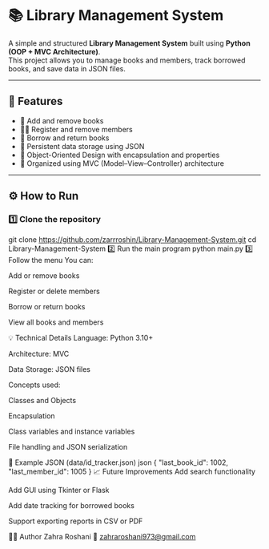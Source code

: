 # 📚 Library Management System

A simple and structured **Library Management System** built using **Python (OOP + MVC Architecture)**.  
This project allows you to manage books and members, track borrowed books, and save data in JSON files.

---

## 🚀 Features

- 📘 Add and remove books  
- 👩‍💻 Register and remove members  
- 🔄 Borrow and return books  
- 💾 Persistent data storage using JSON  
- 🧠 Object-Oriented Design with encapsulation and properties  
- 🧩 Organized using MVC (Model–View–Controller) architecture  

---

## ⚙️ How to Run

### 1️⃣ Clone the repository


git clone https://github.com/zarrroshin/Library-Management-System.git
cd Library-Management-System
2️⃣ Run the main program
python main.py
3️⃣ Follow the menu
You can:

Add or remove books

Register or delete members

Borrow or return books

View all books and members

💡 Technical Details
Language: Python 3.10+

Architecture: MVC

Data Storage: JSON files

Concepts used:

Classes and Objects

Encapsulation

Class variables and instance variables

File handling and JSON serialization

🧠 Example JSON (data/id_tracker.json)
json
{
  "last_book_id": 1002,
  "last_member_id": 1005
}
📈 Future Improvements
Add search functionality

Add GUI using Tkinter or Flask

Add date tracking for borrowed books

Support exporting reports in CSV or PDF

👩‍💻 Author
Zahra Roshani
📧 zahraroshani973@gmail.com